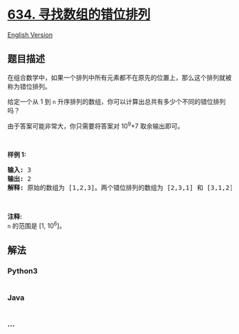 # [634. 寻找数组的错位排列](https://leetcode-cn.com/problems/find-the-derangement-of-an-array)

[English Version](https://cdn.jsdelivr.net/gh/doocs/leetcode@main/solution/0600-0699/0634.Find%20the%20Derangement%20of%20An%20Array/README_EN.md)

## 题目描述

<!-- 这里写题目描述 -->

<p>在组合数学中，如果一个排列中所有元素都不在原先的位置上，那么这个排列就被称为错位排列。</p>

<p>给定一个从&nbsp;1 到 <code>n</code>&nbsp;升序排列的数组，你可以计算出总共有多少个不同的错位排列吗？</p>

<p>由于答案可能非常大，你只需要将答案对 10<sup>9</sup>+7 取余输出即可。</p>

<p>&nbsp;</p>

<p><strong>样例 1:</strong></p>

<pre><strong>输入:</strong> 3
<strong>输出:</strong> 2
<strong>解释:</strong> 原始的数组为 [1,2,3]。两个错位排列的数组为 [2,3,1] 和 [3,1,2]。
</pre>

<p>&nbsp;</p>

<p><strong>注释:</strong><br>
<code>n</code> 的范围是 [1, 10<sup>6</sup>]。</p>


## 解法

<!-- 这里可写通用的实现逻辑 -->

<!-- tabs:start -->

### **Python3**

<!-- 这里可写当前语言的特殊实现逻辑 -->

```python

```

### **Java**

<!-- 这里可写当前语言的特殊实现逻辑 -->

```java

```

### **...**

```

```

<!-- tabs:end -->

